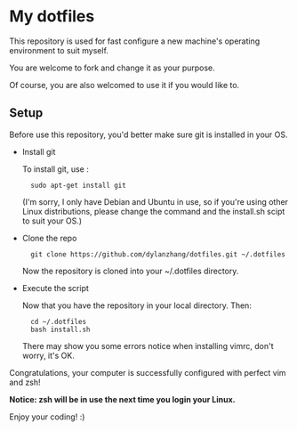 My dotfiles
========

This repository is used for fast configure a new machine's operating environment to suit myself.

You are welcome to fork and change it as your purpose.

Of course, you are also welcomed to use it if you would like to.

Setup
--------

Before use this repository, you'd better make sure git is installed in your OS.

- Install git

    To install git, use :

        sudo apt-get install git

    (I'm sorry, I only have Debian and Ubuntu in use, so if you're using other Linux distributions, please change the command and the install.sh scipt to suit your OS.)

- Clone the repo

        git clone https://github.com/dylanzhang/dotfiles.git ~/.dotfiles

    Now the repository is cloned into your ~/.dotfiles directory.

- Execute the script

    Now that you have the repository in your local directory.
    Then:

        cd ~/.dotfiles
        bash install.sh

    There may show you some errors notice when installing vimrc, don't worry, it's OK.

Congratulations, your computer is successfully configured with perfect vim and zsh!

**Notice: zsh will be in use the next time you login your Linux.**

Enjoy your coding! :)
